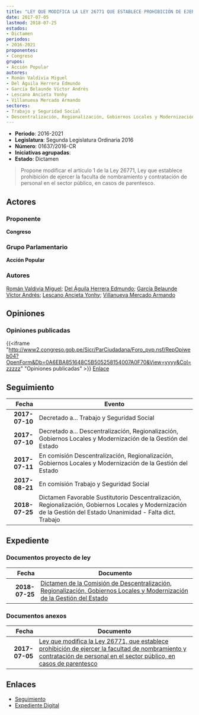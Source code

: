 ```yaml
---
title: "LEY QUE MODIFICA LA LEY 26771 QUE ESTABLECE PROHIBICIÓN DE EJERCER LA FACULTAD DE NOMBRAMIENTO Y CONTRATACIÓN DE PERSONAL EN EL SECTOR PÚBLICO, EN CASOS DE PARENTESCO."
date: 2017-07-05
lastmod: 2018-07-25
estados:
- Dictamen
periodos:
- 2016-2021
proponentes:
- Congreso
grupos:
- Acción Popular
autores:
- Román Valdivia Miguel
- Del Águila Herrera Edmundo
- García Belaunde Víctor Andrés
- Lescano Ancieta Yonhy
- Villanueva Mercado Armando
sectores:
- Trabajo y Seguridad Social
- Descentralización, Regionalización, Gobiernos Locales y Modernización de la Gestión del Estado
---
```

- **Periodo**: 2016-2021
- **Legislatura**: Segunda Legislatura Ordinaria 2016
- **Número**: 01637/2016-CR
- **Iniciativas agrupadas**: 
- **Estado**: Dictamen

> Propone modificar el artículo 1 de la Ley 26771, Ley que establece prohibición de ejercer la faculta de nombramiento y contratación de personal en el sector público, en casos de parentesco.


## Actores

### Proponente

**Congreso**

### Grupo Parlamentario

**Acción Popular**

### Autores

[Román Valdivia Miguel](mailto:mailto:mroman@congreso.gob.pe); [Del Águila Herrera Edmundo](mailto:mailto:edelaguila@congreso.gob.pe); [García Belaunde Víctor Andrés](mailto:mailto:vgarciabelaunde@congreso.gob.pe); [Lescano Ancieta Yonhy](mailto:mailto:ylescano@congreso.gob.pe); [Villanueva Mercado Armando](mailto:mailto:avillanuevam@congreso.gob.pe)

## Opiniones

### Opiniones publicadas

{{<iframe "http://www2.congreso.gob.pe/Sicr/ParCiudadana/Foro_pvp.nsf/RepOpiweb04?OpenForm&Db=0A6EBA851648C5B505258154007A0F70&View=yyyy&Col=zzzzz" "Opiniones publicadas" >}}
[Enlace](http://www2.congreso.gob.pe/Sicr/ParCiudadana/Foro_pvp.nsf/RepOpiweb04?OpenForm&Db=0A6EBA851648C5B505258154007A0F70&View=yyyy&Col=zzzzz)


## Seguimiento

| Fecha | Evento |
|------:|--------|
| **2017-07-10** | Decretado a... Trabajo y Seguridad Social |
| **2017-07-10** | Decretado a... Descentralización, Regionalización, Gobiernos Locales y Modernización de la Gestión del Estado |
| **2017-07-11** | En comisión Descentralización, Regionalización, Gobiernos Locales y Modernización de la Gestión del Estado |
| **2017-08-21** | En comisión Trabajo y Seguridad Social |
| **2018-07-25** | Dictamen Favorable Sustitutorio Descentralización, Regionalización, Gobiernos Locales y Modernización de la Gestión del Estado Unanimidad - Falta dict. Trabajo |

## Expediente

### Documentos proyecto de ley

| Fecha | Documento |
|------:|-----------|
| **2018-07-25** | [Dictamen de la Comisión de Descentralización, Regionalización, Gobiernos Locales y Modernización de la Gestión del Estado](http://www.leyes.congreso.gob.pe/Documentos/2016_2021/Dictamenes/Proyectos_de_Ley/01637DC08MAY20180725.pdf) |

### Documentos anexos

| Fecha | Documento |
|------:|-----------|
| **2017-07-05** | [Ley que modifica la Ley 26771, que establece prohibición de ejercer la facultad de nombramiento y contratación de personal en el sector público, en casos de parentesco](http://www.leyes.congreso.gob.pe/Documentos/2016_2021/Proyectos_de_Ley_y_de_Resoluciones_Legislativas/PL0163720170705.pdf) |

## Enlaces

- [Seguimiento](http://www2.congreso.gob.pe/Sicr/TraDocEstProc/CLProLey2016.nsf/f7fff46988ca05b1052578e100829cc7/5f93b5e43c0c8eb405258154007a707a?OpenDocument)
- [Expediente Digital](http://www2.congreso.gob.pe/Sicr/TraDocEstProc/CLProLey2016.nsf/f7fff46988ca05b1052578e100829cc7/5f93b5e43c0c8eb405258154007a707a?OpenDocument&Click=05257FB7005EB655.eb71d0cf91d8294e05256cdf006b5706/$Body/0.1C6C)

